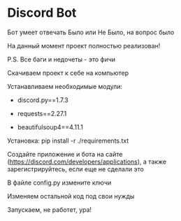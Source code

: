 # Discord Bot
Бот умеет отвечать Было или Не Было, на вопрос было


На данный момент проект полностью реализован!

P.S. Все баги и недочеты - это фичи


Скачиваем проект к себе на компьютер 

Устанавливаем необходимые модули:


- discord.py==1.7.3

- requests==2.27.1

- beautifulsoup4==4.11.1


Установка: pip install -r ./requirements.txt

Создайте приложение и бота на сайте (https://discord.com/developers/applications), а также зарегистрируйтесь, если еще не сделали это

В файле config.py измените ключи

Изменяем остальной код под свои нужды

Запускаем, не работет, ура!
